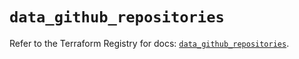 # `data_github_repositories`

Refer to the Terraform Registry for docs: [`data_github_repositories`](https://registry.terraform.io/providers/integrations/github/6.7.5/docs/data-sources/repositories).

